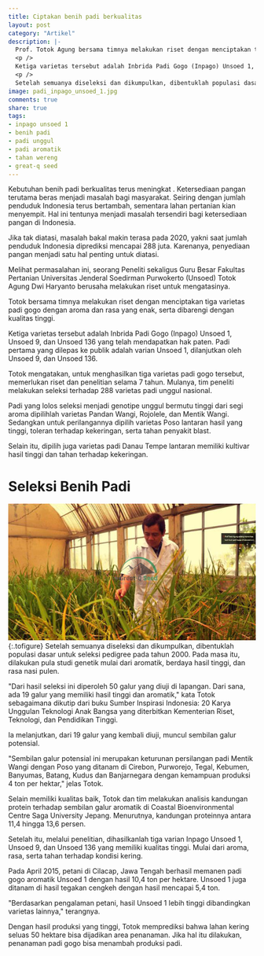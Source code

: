 ```yaml
---
title: Ciptakan benih padi berkualitas
layout: post
category: "Artikel"
description: |-
  Prof. Totok Agung bersama timnya melakukan riset dengan menciptakan tiga varietas padi gogo dengan aroma dan rasa yang enak, serta dibarengi dengan kualitas tinggi.
  <p />
  Ketiga varietas tersebut adalah Inbrida Padi Gogo (Inpago) Unsoed 1, Unsoed 9, dan Unsoed 136 yang telah mendapatkan hak paten. Padi pertama yang dilepas ke publik adalah varian Unsoed 1, dilanjutkan oleh Unsoed 9, dan Unsoed 136.
  <p />
  Setelah semuanya diseleksi dan dikumpulkan, dibentuklah populasi dasar untuk seleksi pedigree pada tahun 2000. Pada masa itu, dilakukan pula studi genetik mulai dari aromatik, berdaya hasil tinggi, dan rasa nasi pulen.
image: padi_inpago_unsoed_1.jpg
comments: true
share: true
tags:
- inpago unsoed 1
- benih padi
- padi unggul
- padi aromatik
- tahan wereng
- great-q seed
---
```


Kebutuhan benih padi berkualitas terus meningkat . Ketersediaan pangan terutama beras menjadi masalah bagi masyarakat.  Seiring dengan jumlah penduduk Indonesia terus bertambah, sementara lahan pertanian kian menyempit. Hal ini tentunya menjadi masalah tersendiri bagi ketersediaan pangan di Indonesia. 

Jika tak diatasi, masalah bakal makin terasa pada 2020, yakni saat jumlah penduduk Indonesia diprediksi mencapai 288 juta. Karenanya, penyediaan pangan menjadi satu hal penting untuk diatasi.

Melihat permasalahan ini, seorang Peneliti sekaligus Guru Besar Fakultas Pertanian Universitas Jenderal Soedirman Purwokerto (Unsoed) Totok Agung Dwi Haryanto berusaha melakukan riset untuk mengatasinya.

Totok bersama timnya melakukan riset dengan menciptakan tiga varietas padi gogo dengan aroma dan rasa yang enak, serta dibarengi dengan kualitas tinggi.

Ketiga varietas tersebut adalah Inbrida Padi Gogo (Inpago) Unsoed 1, Unsoed 9, dan Unsoed 136 yang telah mendapatkan hak paten. Padi pertama yang dilepas ke publik adalah varian Unsoed 1, dilanjutkan oleh Unsoed 9, dan Unsoed 136.

Totok mengatakan, untuk menghasilkan tiga varietas padi gogo tersebut, memerlukan riset dan penelitian selama 7 tahun. Mulanya, tim peneliti melakukan seleksi terhadap 288 varietas padi unggul nasional.

Padi yang lolos seleksi menjadi genotipe unggul bermutu tinggi dari segi aroma dipilihlah varietas Pandan Wangi, Rojolele, dan Mentik Wangi. Sedangkan untuk perilangannya dipilih varietas Poso lantaran hasil yang tinggi, toleran terhadap kekeringan, serta tahan penyakit blast.

Selain itu, dipilih juga varietas padi Danau Tempe lantaran memiliki kultivar hasil tinggi dan tahan terhadap kekeringan.

# **Seleksi Benih Padi**
![Prof Totok Agung](/assets/images/prof_totok.jpg "Prof Totok Agung, kegiatan seleksi untuk perakitan varietas")
{:.tofigure}
Setelah semuanya diseleksi dan dikumpulkan, dibentuklah populasi dasar untuk seleksi pedigree pada tahun 2000. Pada masa itu, dilakukan pula studi genetik mulai dari aromatik, berdaya hasil tinggi, dan rasa nasi pulen.

"Dari hasil seleksi ini diperoleh 50 galur yang diuji di lapangan. Dari sana, ada 19 galur yang memiliki hasil tinggi dan aromatik," kata Totok sebagaimana dikutip dari buku Sumber Inspirasi Indonesia: 20 Karya Unggulan Teknologi Anak Bangsa yang diterbitkan Kementerian Riset, Teknologi, dan Pendidikan Tinggi.

Ia melanjutkan, dari 19 galur yang kembali diuji, muncul sembilan galur potensial.

"Sembilan galur potensial ini merupakan keturunan persilangan padi Mentik Wangi dengan Poso yang ditanam di Cirebon, Purworejo, Tegal, Kebumen, Banyumas, Batang, Kudus dan Banjarnegara dengan kemampuan produksi 4 ton per hektar," jelas Totok.

Selain memiliki kualitas baik, Totok dan tim melakukan analisis kandungan protein terhadap sembilan galur aromatik di Coastal Bioenvironmental Centre Saga University Jepang. Menurutnya, kandungan proteinnya antara 11,4 hingga 13,6 persen.

Setelah itu, melalui penelitian, dihasilkanlah tiga varian Inpago Unsoed 1, Unsoed 9, dan Unsoed 136 yang memiliki kualitas tinggi. Mulai dari aroma, rasa, serta tahan terhadap kondisi kering.

Pada April 2015, petani di Cilacap, Jawa Tengah berhasil memanen padi gogo aromatik Unsoed 1 dengan hasil 10,4 ton per hektare. Unsoed 1 juga ditanam di hasil tegakan cengkeh dengan hasil mencapai 5,4 ton. 

"Berdasarkan pengalaman petani, hasil Unsoed 1 lebih tinggi dibandingkan varietas lainnya," terangnya.

Dengan hasil produksi yang tinggi, Totok memprediksi bahwa lahan kering seluas 50 hektare bisa dijadikan area penanaman. Jika hal itu dilakukan, penanaman padi gogo bisa menambah produksi padi.